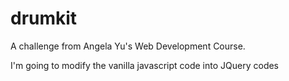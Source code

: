 # drumkit
A challenge from Angela Yu's Web Development Course.

I'm going to modify the vanilla javascript code into JQuery codes

